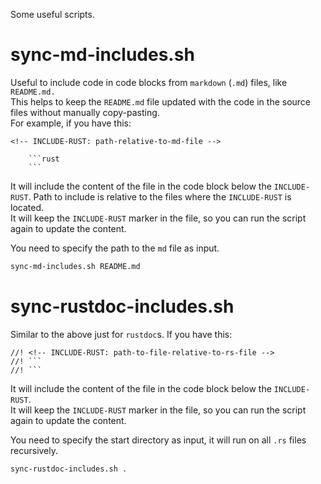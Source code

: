 Some useful scripts.

# sync-md-includes.sh

Useful to include code in code blocks from `markdown` (`.md`) files, like `README.md.`  
This helps to keep the `README.md` file updated with the code in the source files without manually copy-pasting.  
For example, if you have this:

```
<!-- INCLUDE-RUST: path-relative-to-md-file -->

    ```rust
    ```
```

It will include the content of the file in the code block below
the `INCLUDE-RUST`. Path to include is relative to the files where the `INCLUDE-RUST` is located.  
It will keep the `INCLUDE-RUST` marker in the file, so you can run the script again to update the content.

You need to specify the path to the `md` file as input.

```bash
sync-md-includes.sh README.md
```

# sync-rustdoc-includes.sh

Similar to the above just for `rustdoc`s. If you have this:

```
//! <!-- INCLUDE-RUST: path-to-file-relative-to-rs-file -->
//! ```
//! ```
```

It will include the content of the file in the code block below
the `INCLUDE-RUST`.  
It will keep the `INCLUDE-RUST` marker in the file, so you can run the script again to update the content.

You need to specify the start directory as input, it will run on all `.rs` files recursively.

```bash
sync-rustdoc-includes.sh .
```